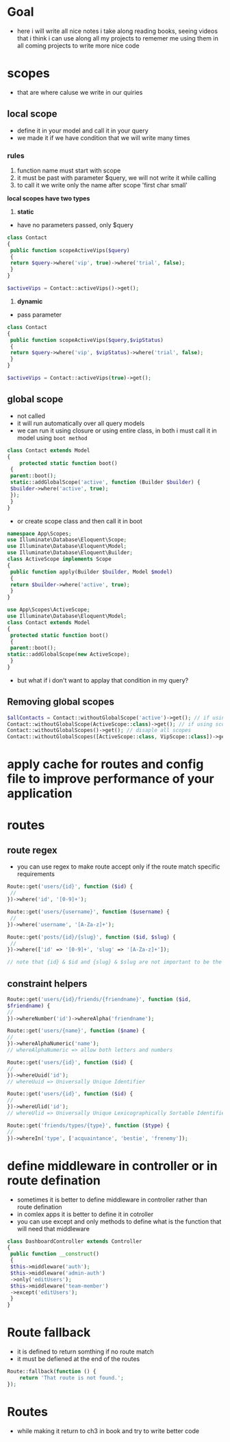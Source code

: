 # Goal
- here i will write all nice notes i take along reading books, seeing videos that i think i can use along all my projects to rememer me using them in all coming projects to write more nice code 

# scopes
- that are where caluse we write in our quiries

## local scope
- define it in your model and call it in your query
- we made it if we have condition that we will write many times 

### rules
1. function name must start with scope
2. it must be past with parameter $query, we will not write it while calling
3. to call it we write only the name after scope 'first char small'

**local scopes have two types**
1. **static**
- have no parameters passed, only $query

```php
class Contact
{
 public function scopeActiveVips($query) 
 {
 return $query->where('vip', true)->where('trial', false);
 }
}
```
```php
$activeVips = Contact::activeVips()->get();
```

1. **dynamic**
- pass parameter

```php
class Contact
{
 public function scopeActiveVips($query,$vipStatus) 
 {
 return $query->where('vip', $vipStatus)->where('trial', false);
 }
}
```
```php
$activeVips = Contact::activeVips(true)->get();
```

## global scope
- not called 
- it will run automatically over all query models
- we can run it using closure or using entire class, in both i must call it in model using `boot method`

```php
class Contact extends Model
{
    protected static function boot()
 {
 parent::boot();
 static::addGlobalScope('active', function (Builder $builder) {
 $builder->where('active', true);
 });
 }
}
```
- or create scope class and then call it in boot

```php
namespace App\Scopes;
use Illuminate\Database\Eloquent\Scope;
use Illuminate\Database\Eloquent\Model;
use Illuminate\Database\Eloquent\Builder;
class ActiveScope implements Scope
{
 public function apply(Builder $builder, Model $model)
 {
 return $builder->where('active', true);
 }
}
```
```php
use App\Scopes\ActiveScope;
use Illuminate\Database\Eloquent\Model;
class Contact extends Model
{
 protected static function boot()
 {
 parent::boot();
static::addGlobalScope(new ActiveScope);
 }
}
```
- but what if i don't want to applay that condition in my query?

## Removing global scopes
```php
$allContacts = Contact::withoutGlobalScope('active')->get(); // if using closure
Contact::withoutGlobalScope(ActiveScope::class)->get(); // if using scope class
Contact::withoutGlobalScopes()->get(); // disaple all scopes
Contact::withoutGlobalScopes([ActiveScope::class, VipScope::class])->get(); // disaple some 
```

# apply cache for routes and config file to improve performance of your application

# routes
## route regex
- you can use regex to make route accept only if the route match specific requirements
```php
Route::get('users/{id}', function ($id) {
 //
})->where('id', '[0-9]+');

Route::get('users/{username}', function ($username) {
 //
})->where('username', '[A-Za-z]+');

Route::get('posts/{id}/{slug}', function ($id, $slug) {
 //
})->where(['id' => '[0-9]+', 'slug' => '[A-Za-z]+']);

// note that {id} & $id and {slug} & $slug are not important to be the same, but it is preferred, it works from left to right
```
## constraint helpers
```php
Route::get('users/{id}/friends/{friendname}', function ($id,
$friendname) {
//
})->whereNumber('id')->whereAlpha('friendname');

Route::get('users/{name}', function ($name) {
//
})->whereAlphaNumeric('name');
// whereAlphaNumeric => allow both letters and numbers

Route::get('users/{id}', function ($id) {
//
})->whereUuid('id');
// whereUuid => Universally Unique Identifier

Route::get('users/{id}', function ($id) {
//
})->whereUlid('id');
// whereUlid => Universally Unique Lexicographically Sortable Identifier

Route::get('friends/types/{type}', function ($type) {
//
})->whereIn('type', ['acquaintance', 'bestie', 'frenemy']);

```
# define middleware in controller or in route defination
- sometimes it is better to define middleware in controller rather than route defination
- in comlex apps it is better to define it in cotroller
- you can use except and only methods to define what is the function that will need that middleware
```php
class DashboardController extends Controller
{
 public function __construct()
 {
 $this->middleware('auth');
 $this->middleware('admin-auth')
 ->only('editUsers');
 $this->middleware('team-member')
 ->except('editUsers');
 }
}
```
# Route fallback
- it is defined to return somthing if no route match
- it must be defiened at the end of the routes
```php
Route::fallback(function () {
    return 'That route is not found.';
});
```
# Routes 
- while making it return to ch3 in book and try to write better code
